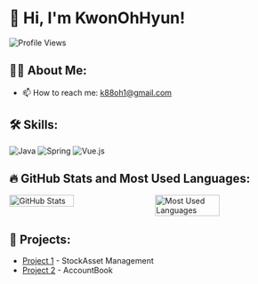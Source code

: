 # 👋 Hi, I'm KwonOhHyun!

![Profile Views](https://komarev.com/ghpvc/?username=Kwon9302&color=brightgreen)

## 👨‍💻 About Me:
- 📫 How to reach me: [k88oh1@gmail.com](mailto:k88oh1@gmail.com)

## 🛠 Skills:
![Java](https://img.shields.io/badge/Java-ED8B00?style=for-the-badge&logo=java&logoColor=white)
![Spring](https://img.shields.io/badge/Spring-6DB33F?style=for-the-badge&logo=spring&logoColor=white)
![Vue.js](https://img.shields.io/badge/Vue.js-35495E?style=for-the-badge&logo=vue.js&logoColor=4FC08D)

## 🔥 GitHub Stats and Most Used Languages:
<div style="display: flex; justify-content: space-between;">
  <img src="https://github-readme-stats.vercel.app/api?username=johndoe&show_icons=true&theme=radical" alt="GitHub Stats" style="width: 48%;"/>
  <img src="https://github-readme-stats.vercel.app/api/top-langs/?username=johndoe&layout=compact&theme=radical" alt="Most Used Languages" style="width: 48%;"/>
</div>

## 🚀 Projects:
- [Project 1](https://github.com/PleaseGiveMeAssets) - StockAsset Management
- [Project 2](https://github.com/Kwon9302/AccountBook) - AccountBook
